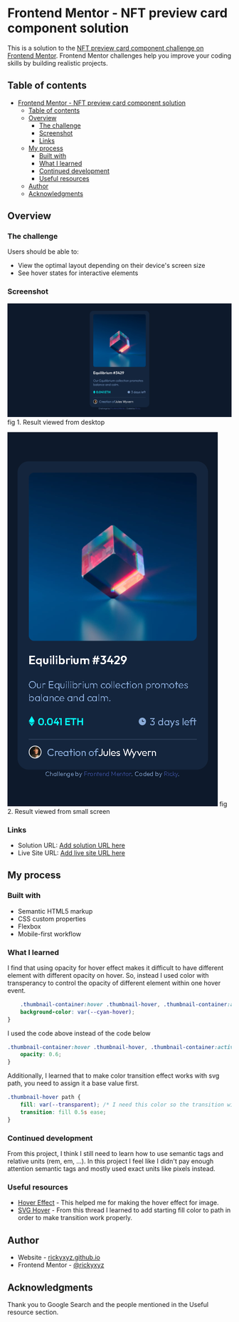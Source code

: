 # Frontend Mentor - NFT preview card component solution

This is a solution to the [NFT preview card component challenge on Frontend Mentor](https://www.frontendmentor.io/challenges/nft-preview-card-component-SbdUL_w0U). Frontend Mentor challenges help you improve your coding skills by building realistic projects. 

## Table of contents

- [Frontend Mentor - NFT preview card component solution](#frontend-mentor---nft-preview-card-component-solution)
  - [Table of contents](#table-of-contents)
  - [Overview](#overview)
    - [The challenge](#the-challenge)
    - [Screenshot](#screenshot)
    - [Links](#links)
  - [My process](#my-process)
    - [Built with](#built-with)
    - [What I learned](#what-i-learned)
    - [Continued development](#continued-development)
    - [Useful resources](#useful-resources)
  - [Author](#author)
  - [Acknowledgments](#acknowledgments)

## Overview

### The challenge

Users should be able to:

- View the optimal layout depending on their device's screen size
- See hover states for interactive elements

### Screenshot

![desktop preview](./screenshot/desktop-preview.png)
fig 1. Result viewed from desktop

![mobile preview](./screenshot/mobile-preview.png)
fig 2. Result viewed from small screen

### Links

- Solution URL: [Add solution URL here](https://github.com/rickyxyz/frontend-mentor-nft-preview-card-component-solution)
- Live Site URL: [Add live site URL here](https://rickyxyz.github.io/frontendmentor-projects/nft-preview-card-component-main/index.html)

## My process

### Built with

- Semantic HTML5 markup
- CSS custom properties
- Flexbox
- Mobile-first workflow

### What I learned

I find that using opacity for hover effect makes it difficult to have different element with different opacity on hover. So, instead I used color with transperancy to control the opacity of different element within one hover event. 

```css
    .thumbnail-container:hover .thumbnail-hover, .thumbnail-container:active .thumbnail-hover{
    background-color: var(--cyan-hover);
}
```
I used the code above instead of the code below
```css
.thumbnail-container:hover .thumbnail-hover, .thumbnail-container:active .thumbnail-hover{
    opacity: 0.6;
}
```

Additionally, I learned that to make color transition effect works with svg path, you need to assign it a base value first.

```css
.thumbnail-hover path {
    fill: var(--transparent); /* I need this color so the transition will work*/
    transition: fill 0.5s ease;
}
```

### Continued development

From this project, I think I still need to learn how to use semantic tags and relative units (rem, em, ...). In this project I feel like I didn't pay enough attention semantic tags and mostly used exact units like pixels instead.

### Useful resources

- [Hover Effect](https://codepen.io/nxworld/pen/ZYNOBZ) - This helped me for making the hover effect for image.
- [SVG Hover](https://stackoverflow.com/questions/20012240/using-css-to-transition-the-fill-property-of-an-svg-path-on-hover) - From this thread I learned to add starting fill color to path in order to make transition work properly.

## Author

- Website - [rickyxyz.github.io](https://rickyxyz.github.io/)
- Frontend Mentor - [@rickyxyz](https://www.frontendmentor.io/profile/rickyxyz)

## Acknowledgments

Thank you to Google Search and the people mentioned in the Useful resource section.
